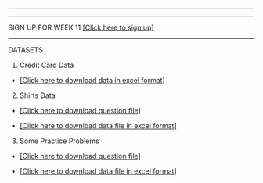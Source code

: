 ---------------------------------
---------------------------------
SIGN UP FOR WEEK 11  [[Click here to sign up]](https://docs.google.com/forms/d/e/1FAIpQLSe6PJL8m2PsRnuBuGUfwGbVX_F0Dzs0317dW6ZXfrGARF3ksA/viewform?usp=pp_url)

---------------------------------


DATASETS 

1. Credit Card Data 

 * [[Click here to download data in excel format]](https://www.dropbox.com/sh/zm9grjzo5z9zsqx/AABYuGUZce0LrLScxP2ZbtF8a?dl=1)

2. Shirts Data

 * [[Click here to download question file]](https://www.dropbox.com/s/7237v845qpbharc/shirts.pdf?dl=1) 

 * [[Click here to download data file in excel format]](https://www.dropbox.com/s/dmkv4dc2cv6syrj/shirts.xlsx?dl=1)


3. Some Practice Problems 

 * [[Click here to download question file]](https://www.dropbox.com/s/r2tzlj2cff6ibb5/practice.pdf?dl=1) 

 * [[Click here to download data file in excel format]](https://www.dropbox.com/s/87so2ole34ad6ob/practice-data.xlsx?dl=1)




